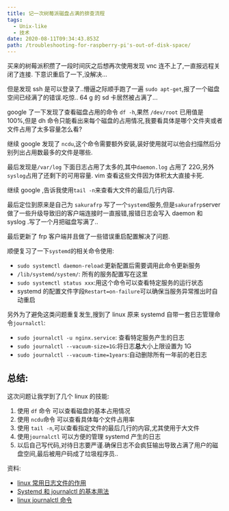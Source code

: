 ```yaml
---
title: 记一次树莓派磁盘占满的排查流程
tags:
  - Unix-like
  - 技术
date: 2020-08-11T09:34:43.853Z
path: /troubleshooting-for-raspberry-pi's-out-of-disk-space/
---
```


买来的树莓派积攒了一段时间灰之后想再次使用发现 vnc 连不上了,一直报远程关闭了连接. 下意识重启了一下,没解决...

但是发现 ssh 是可以登录了..懵逼之际顺手跑了一遍 `sudo apt-get`,报了一个磁盘空间已经满了的错误.吃惊.. 64 g 的 sd 卡居然被占满了...

google 了一下发现了查看磁盘占用的命令 `df -h`,果然 `/dev/root` 已用值是 100%,但是 dh 命令只能看出来每个磁盘的占用情况,我要看具体是哪个文件夹或者文件占用了太多容量怎么看?

继续 google 发现了 `ncdu`,这个命令需要额外安装,装好使用就可以他会扫描然后分别列出占用数最多的文件是哪些.

最后发现是`/var/log` 下面日志占用了太多的,其中`daemon.log` 占用了 22G,另外 `syslog`占用了还剩下的可用容量. vim 查看这些文件因为体积太大直接卡死.

继续 google ,告诉我使用`tail -n`来查看大文件的最后几行内容.

最后定位到原来是自己为 `sakurafrp` 写了一个`systemd`服务,但是`sakurafrp`server 做了一些升级导致旧的客户端连接时一直报错,报错日志会写入 daemon 和 syslog .写了一个月把磁盘写满了..

最后更新了 frp 客户端并且做了一些错误重启配置解决了问题.

顺便复习了一下`systemd`的相关命令使用:

- `sudo systemctl daemon-reload`:更新配置后需要调用此命令更新服务
- `/lib/systemd/system/`: 所有的服务配置写在这里
- `sudo systemctl status xxx`:用这个命令可以查看特定服务的运行状态
- systemd 的配置文件字段`Restart=on-failure`可以确保当服务异常推出时自动重启

另外为了避免这类问题重复发生,搜到了 linux 原来 systemd 自带一套日志管理命令`journalctl`:

- `sudo journalctl -u nginx.service`: 查看特定服务产生的日志
- `sudo journalctl --vacuum-size=1G`:将日志**总**大小上限设置为 1G
- `sudo journalctl --vacuum-time=1years`:自动删除所有一年前的老日志

## 总结:

这次问题让我学到了几个 linux 的技能:

1.  使用 `df` 命令 可以查看磁盘的基本占用情况
2.  使用 `ncdu`命令 可以查看具体每个文件占用率
3.  使用 `tail -n`,可以查看指定文件的最后几行的内容,尤其使用于大文件
4.  使用`journalctl` 可以方便的管理 systemd 产生的日志
5.  以后自己写代码,对待日志要严谨.确保日志不会疯狂输出导致占满了用户的磁盘空间,最后被用户码成了垃圾程序员..

资料:

- [linux 常用日志文件的作用](https://help.ubuntu.com/community/LinuxLogFiles)
- [Systemd 和 journalctl 的基本用法](http://www.ruanyifeng.com/blog/2016/03/systemd-tutorial-commands.html)
- [linux journalctl 命令](https://www.cnblogs.com/sparkdev/p/8795141.html)
